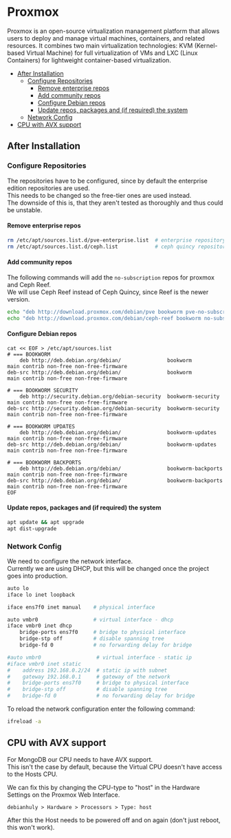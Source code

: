 # Proxmox

Proxmox is an open-source virtualization management platform that allows users to deploy and manage virtual machines, containers, and related resources. It combines two main virtualization technologies: KVM (Kernel-based Virtual Machine) for full virtualization of VMs and LXC (Linux Containers) for lightweight container-based virtualization.

- [After Installation](#after-installation)
  - [Configure Repositories](#configure-repositories)
    - [Remove enterprise repos](#remove-enterprise-repos)
    - [Add community repos](#add-community-repos)
    - [Configure Debian repos](#configure-debian-repos)
    - [Update repos, packages and (if required) the system](#update-repos-packages-and-if-required-the-system)
  - [Network Config](#network-config)
- [CPU with AVX support](#cpu-with-avx-support)

<!-- 
TODO
## Installation
-->

## After Installation

### Configure Repositories

The repositories have to be configured, since by default the enterprise edition repositories are used.  
This needs to be changed so the free-tier ones are used instead.  
The downside of this is, that they aren't tested as thoroughly and thus could be unstable.

#### Remove enterprise repos

```bash
rm /etc/apt/sources.list.d/pve-enterprise.list  # enterprise repository for proxmox (requires subscription)
rm /etc/apt/sources.list.d/ceph.list            # ceph quincy repository (requires subscription)
```

#### Add community repos

The following commands will add the `no-subscription` repos for proxmox and Ceph Reef.  
We will use Ceph Reef instead of Ceph Quincy, since Reef is the newer version.

```bash
echo "deb http://download.proxmox.com/debian/pve bookworm pve-no-subscription" > /etc/apt/sources.list.d/pve-no-subscription.list 
echo "deb http://download.proxmox.com/debian/ceph-reef bookworm no-subscription" > /etc/apt/sources.list.d/ceph-reef.list 
```

#### Configure Debian repos

```
cat << EOF > /etc/apt/sources.list
# === BOOKWORM
    deb http://deb.debian.org/debian/               bookworm            main contrib non-free non-free-firmware
deb-src http://deb.debian.org/debian/               bookworm            main contrib non-free non-free-firmware

# === BOOKWORM SECURITY
    deb http://security.debian.org/debian-security  bookworm-security   main contrib non-free non-free-firmware
deb-src http://security.debian.org/debian-security  bookworm-security   main contrib non-free non-free-firmware

# === BOOKWORM UPDATES
    deb http://deb.debian.org/debian/               bookworm-updates    main contrib non-free non-free-firmware
deb-src http://deb.debian.org/debian/               bookworm-updates    main contrib non-free non-free-firmware

# === BOOKWORM BACKPORTS
    deb http://deb.debian.org/debian/               bookworm-backports  main contrib non-free non-free-firmware
deb-src http://deb.debian.org/debian/               bookworm-backports  main contrib non-free non-free-firmware
EOF
```

#### Update repos, packages and (if required) the system

```bash
apt update && apt upgrade
apt dist-upgrade
```

### Network Config

We need to configure the network interface.  
Currently we are using DHCP, but this will be changed once the project goes into production.

```bash
auto lo
iface lo inet loopback

iface ens7f0 inet manual    # physical interface

auto vmbr0                  # virtual interface - dhcp
iface vmbr0 inet dhcp
    bridge-ports ens7f0     # bridge to physical interface
    bridge-stp off          # disable spanning tree
    bridge-fd 0             # no forwarding delay for bridge

#auto vmbr0                  # virtual interface - static ip
#iface vmbr0 inet static
#    address 192.168.0.2/24  # static ip with subnet
#    gateway 192.168.0.1     # gateway of the network
#    bridge-ports ens7f0     # bridge to physical interface
#    bridge-stp off          # disable spanning tree
#    bridge-fd 0             # no forwarding delay for bridge
```

To reload the network configuration enter the following command:

```bash
ifreload -a
```

## CPU with AVX support

For MongoDB our CPU needs to have AVX support.  
This isn't the case by default, because the Virtual CPU doesn't have access to the Hosts CPU.

We can fix this by changing the CPU-type to "host" in the Hardware Settings on the Proxmox Web Interface.  

```
debianhuly > Hardware > Processors > Type: host
```

After this the Host needs to be powered off and on again (don't just reboot, this won't work).
